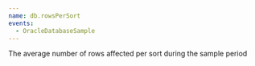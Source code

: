 ```yaml
---
name: db.rowsPerSort
events:
  - OracleDatabaseSample
---
```


The average number of rows affected per sort during the sample period